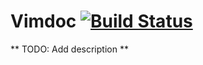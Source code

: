 # Vimdoc [![Build Status](https://travis-ci.org/liquidz/ex_vimdoc.svg)](https://travis-ci.org/liquidz/ex_vimdoc)

** TODO: Add description **
